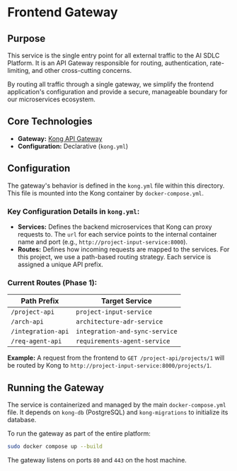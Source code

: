 # Frontend Gateway

## Purpose

This service is the single entry point for all external traffic to the AI SDLC Platform. It is an API Gateway responsible for routing, authentication, rate-limiting, and other cross-cutting concerns.

By routing all traffic through a single gateway, we simplify the frontend application's configuration and provide a secure, manageable boundary for our microservices ecosystem.

## Core Technologies

- **Gateway:** [Kong API Gateway](https://konghq.com/kong)
- **Configuration:** Declarative (`kong.yml`)

## Configuration

The gateway's behavior is defined in the `kong.yml` file within this directory. This file is mounted into the Kong container by `docker-compose.yml`.

### Key Configuration Details in `kong.yml`:

- **Services:** Defines the backend microservices that Kong can proxy requests to. The `url` for each service points to the internal container name and port (e.g., `http://project-input-service:8000`).
- **Routes:** Defines how incoming requests are mapped to the services. For this project, we use a path-based routing strategy. Each service is assigned a unique API prefix.

### Current Routes (Phase 1):

| Path Prefix        | Target Service                 |
|--------------------|--------------------------------|
| `/project-api`     | `project-input-service`        |
| `/arch-api`        | `architecture-adr-service`     |
| `/integration-api` | `integration-and-sync-service` |
| `/req-agent-api`   | `requirements-agent-service`   |

**Example:** A request from the frontend to `GET /project-api/projects/1` will be routed by Kong to `http://project-input-service:8000/projects/1`.

## Running the Gateway

The service is containerized and managed by the main `docker-compose.yml` file. It depends on `kong-db` (PostgreSQL) and `kong-migrations` to initialize its database.

To run the gateway as part of the entire platform:
```bash
sudo docker compose up --build
```
The gateway listens on ports `80` and `443` on the host machine.
